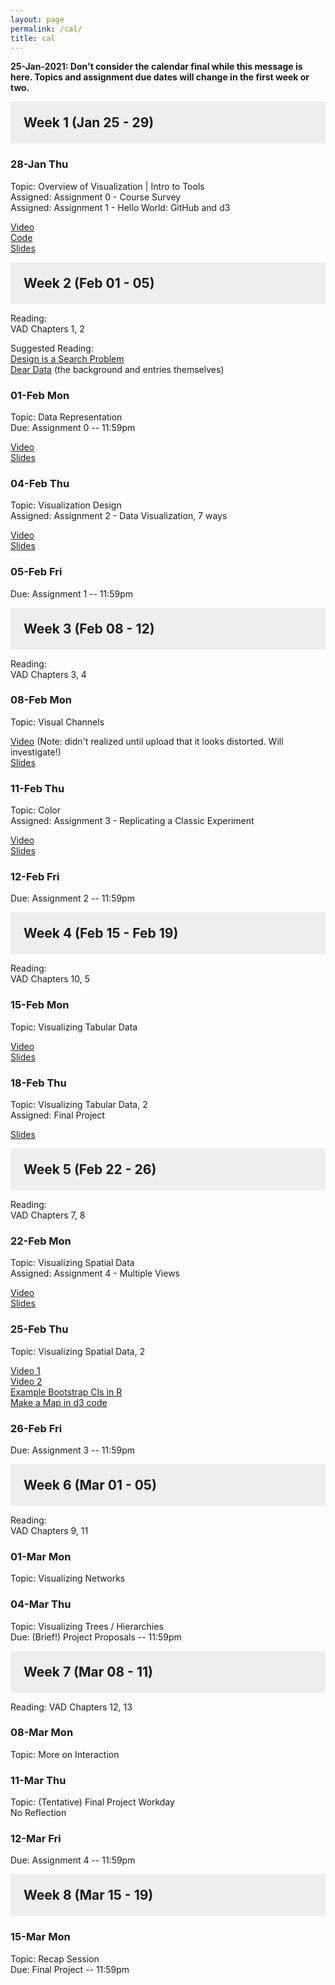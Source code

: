 ```yaml
---
layout: page
permalink: /cal/
title: cal
---
```


<style>

h2 {
  margin: 0 0 1em 0;
  padding: 1em;
  background-color: #EEEEEE;
}

.item {
  padding: 0 1em 1em 1em;
}

.due {
  font-weight: bold;
}

h2, ul {
  margin-bottom: 0
}

.topic, .assigned, .due, .materials, .vid {
  padding-left: 2em;
}

</style>

**25-Jan-2021: Don't consider the calendar final while this message is here. Topics and assignment due dates will change in the first week or two.**

## Week 1 (Jan 25 - 29)

### 28-Jan Thu   
Topic: Overview of Visualization | Intro to Tools   
Assigned: Assignment 0 - Course Survey   
Assigned: Assignment 1 - Hello World: GitHub and d3   

[Video](https://wpi0-my.sharepoint.com/:v:/g/personal/ltharrison_wpi_edu/ETgJOxnJ4VtGrSy_1G-6EdgBM9tCMkB9xcnIxW-kqqqdHA?e=1EPgIg)  
[Code](https://wpi0-my.sharepoint.com/:u:/g/personal/ltharrison_wpi_edu/ETunJKUEx61ArpK7LGjA-PcBdiCAlHos2isOp56RnCyfVA?e=TtAXKg)  
[Slides](https://wpi0-my.sharepoint.com/:b:/g/personal/ltharrison_wpi_edu/ESxXsFyiC1VPkGHbcKWql8MBvvrs4UDZqB2Jq3XZZd2Ufg?e=fmc6QU)  

## Week 2 (Feb 01 - 05)

Reading:   
VAD Chapters 1, 2   

Suggested Reading:   
[Design is a Search Problem](https://www.youtube.com/watch?v=fThhbt23SGM)   
[Dear Data](http://www.dear-data.com/theproject) (the background and entries themselves)   

### 01-Feb Mon   
Topic: Data Representation  
Due: Assignment 0 -- 11:59pm   

[Video](https://wpi0-my.sharepoint.com/:v:/g/personal/ltharrison_wpi_edu/EXqeuKbZtNZDl1oNWYHonicBcJVhEkJYgS-AKT0FvpY0LQ?e=2zo8FH)  
[Slides](https://wpi0-my.sharepoint.com/:b:/g/personal/ltharrison_wpi_edu/ERk3D4pmBvpGiLPQd2ZlDVsBuasu34p9aDs5tpXYumjRrQ?e=uu55yz)  

### 04-Feb Thu   
Topic: Visualization Design   
Assigned: Assignment 2 - Data Visualization, 7 ways   

[Video](https://wpi0-my.sharepoint.com/:v:/g/personal/ltharrison_wpi_edu/Ecyt_8JzfSREtw5Cd_5kMo0B949gBqQBbLDj4NMgtPMTZw?e=TkC726)  
[Slides](https://wpi0-my.sharepoint.com/:b:/g/personal/ltharrison_wpi_edu/ES5j-qWkIkpEqpnVaLfwN7wBpdYCf2U9A20z4nkTzWbf6Q?e=Zr0HKD)  

### 05-Feb Fri   
Due: Assignment 1 -- 11:59pm   

## Week 3 (Feb 08 - 12)

Reading:   
VAD Chapters 3, 4   

### 08-Feb Mon   
Topic: Visual Channels  

[Video](https://wpi0-my.sharepoint.com/:v:/g/personal/ltharrison_wpi_edu/EY3tyl_GEw9EubDZAfguF7YBcrQedfKhqaCmaiCrxoFepA?e=BWzmKv) (Note: didn't realized until upload that it looks distorted. Will investigate!)  
[Slides](https://wpi0-my.sharepoint.com/:b:/g/personal/ltharrison_wpi_edu/Ee4vBGKqRpNImDalcv-3KgkBBuKf_R63eGom7yYp-2es4Q?e=UfH2bV)  


### 11-Feb Thu   
Topic: Color   
Assigned: Assignment 3 - Replicating a Classic Experiment   

[Video](https://wpi0-my.sharepoint.com/:v:/g/personal/ltharrison_wpi_edu/Ec4s2x0RH0pNpuRM-tK14KMB2m4eCl4NnlOMvlHF0jhSnA?e=bX4mKz)   
[Slides](https://wpi0-my.sharepoint.com/:b:/g/personal/ltharrison_wpi_edu/EaWUAZfgHZlIlGuTPpXOQOoBQ_NU9sP_hzR117cZ2XhOTQ?e=AAzfQO)  

### 12-Feb Fri
Due: Assignment 2 -- 11:59pm   

## Week 4 (Feb 15 - Feb 19)

Reading:   
VAD Chapters 10, 5

### 15-Feb Mon   
Topic: Visualizing Tabular Data

[Video](https://wpi0-my.sharepoint.com/:v:/g/personal/ltharrison_wpi_edu/EW0sDi9dI6hMh30RCZnMYGwBVoizkcPbl36yC-JT1d_tBQ?e=ErQR9m)   
[Slides](https://wpi0-my.sharepoint.com/:b:/g/personal/ltharrison_wpi_edu/ERRsxO0f0QNHtTrt_6yqu1UBAWcosHfUBmz5hQaCQi-7rA?e=TI8ji)  


### 18-Feb Thu   
Topic: Visualizing Tabular Data, 2    
Assigned: Final Project

[Slides](https://wpi0-my.sharepoint.com/:p:/g/personal/ltharrison_wpi_edu/EZEe57m-A2NEniBDVrN_yd4B8rF4ZHsR5A-PfJ0iJrwTsg?e=Ut6Nsn)

## Week 5 (Feb 22 - 26)

Reading:   
VAD Chapters 7, 8

### 22-Feb Mon   
Topic: Visualizing Spatial Data   
Assigned: Assignment 4 - Multiple Views   

[Video](https://wpi0-my.sharepoint.com/:v:/g/personal/ltharrison_wpi_edu/EV2YdLH3OARNj0BSI966C-EBaYPTtmdbXM0KMZq_KxwD0g?e=GuMwlR)  
[Slides](https://wpi0-my.sharepoint.com/:b:/g/personal/ltharrison_wpi_edu/EVueCSE7GZFBtJLY_CUNfo4BxUHzov1iQH0BfmxCeda0Dw?e=PHjpeS)

### 25-Feb Thu   
Topic: Visualizing Spatial Data, 2   

[Video 1](https://wpi0-my.sharepoint.com/:v:/g/personal/ltharrison_wpi_edu/EatU0oKUtR5EpyxJ2RK1TUIBm599KlN3iqsJGYysg7aCGg?e=ZSuVHa)  
[Video 2](https://wpi0-my.sharepoint.com/:v:/g/personal/ltharrison_wpi_edu/EdrXieEqGINEjbOWTU3gOtcBW6rRzKwj1lM7XOEQy_URJA?e=wdzv49)  
[Example Bootstrap CIs in R](https://wpi0-my.sharepoint.com/:v:/g/personal/ltharrison_wpi_edu/EdrXieEqGINEjbOWTU3gOtcBW6rRzKwj1lM7XOEQy_URJA?e=wdzv49)  
[Make a Map in d3 code](https://wpi0-my.sharepoint.com/:v:/g/personal/ltharrison_wpi_edu/EdrXieEqGINEjbOWTU3gOtcBW6rRzKwj1lM7XOEQy_URJA?e=wdzv49)  

### 26-Feb Fri
Due: Assignment 3 -- 11:59pm   

## Week 6 (Mar 01 - 05)
Reading:   
VAD Chapters 9, 11

### 01-Mar Mon   
Topic: Visualizing Networks   

### 04-Mar Thu   
Topic: Visualizing Trees / Hierarchies   
Due: (Brief!) Project Proposals -- 11:59pm  

## Week 7 (Mar 08 - 11)   
Reading: 
VAD Chapters 12, 13

### 08-Mar Mon   
Topic: More on Interaction   

### 11-Mar Thu   
Topic: (Tentative) Final Project Workday  
No Reflection

### 12-Mar Fri
Due: Assignment 4 -- 11:59pm   

## Week 8 (Mar 15 - 19)   

### 15-Mar Mon   
Topic: Recap Session  
Due: Final Project -- 11:59pm   

